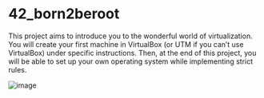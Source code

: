 # 42_born2beroot

This project aims to introduce you to the wonderful world of virtualization.
You will create your first machine in VirtualBox (or UTM if you can’t use VirtualBox)
under specific instructions. Then, at the end of this project, you will be able to set up
your own operating system while implementing strict rules.

![image](https://game.42sp.org.br/static/assets/achievements/born2berootm.png)
